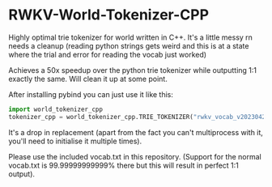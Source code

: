# RWKV-World-Tokenizer-CPP

Highly optimal trie tokenizer for world written in C++.
It's a little messy rn needs a cleanup (reading python strings gets weird and this is at a state where the trial and error for reading the vocab just worked)

Achieves a 50x speedup over the python trie tokenizer while outputting 1:1 exactly the same.
Will clean it up at some point.

After installing pybind you can just use it like this: 

```python
import world_tokenizer_cpp
tokenizer_cpp = world_tokenizer_cpp.TRIE_TOKENIZER("rwkv_vocab_v20230424.txt")
```

It's a drop in replacement (apart from the fact you can't multiprocess with it, you'll need to initialise it multiple times).

Please use the included vocab.txt in this repository. (Support for the normal vocab.txt is 99.99999999999% there but this will result in perfect 1:1 output).
